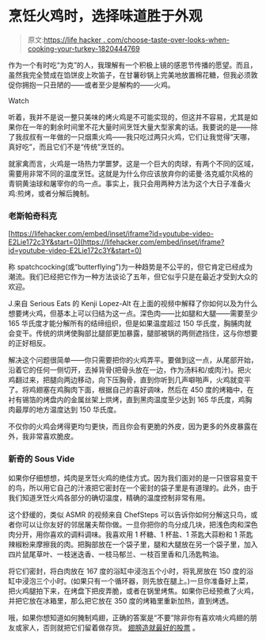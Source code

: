 # 烹饪火鸡时，选择味道胜于外观

> 原文:[https://life hacker . com/choose-taste-over-looks-when-cooking-your-turkey-1820444769](https://lifehacker.com/choose-taste-over-looks-when-cooking-your-turkey-1820444769)

作为一个有时吃“为克”的人，我理解有一个积极上镜的感恩节传播的愿望。而且，虽然我完全赞成在馅饼皮上吹笛子，在甘薯砂锅上完美地放置棉花糖，但我必须敦促你拥抱一只丑陋的——或者至少是解构的——火鸡。

Watch

听着，我并不是说一整只美味的烤火鸡是不可能实现的，但这并不容易，尤其是如果你在一年的剩余时间里不花大量时间烹饪大量大型家禽的话。我要说的是——除了我叔叔有一年做的一只烟熏火鸡——我只吃过两只火鸡，它们让我觉得“天哪，真好吃”，而且它们不是“传统”烹饪的。

就家禽而言，火鸡是一场热力学噩梦。这是一个巨大的肉球，有两个不同的区域，需要用非常不同的温度烹饪。这就是为什么你应该放弃你的诺曼·洛克威尔风格的青铜黄油球和屠宰你的鸟一点。事实上，我只会用两种方法为这个大日子准备火鸡:煎烤，或者分解后腌制。

### 老斯帕奇科克

 [https://lifehacker.com/embed/inset/iframe?id=youtube-video-E2Lie172c3Y&start=0](https://lifehacker.com/embed/inset/iframe?id=youtube-video-E2Lie172c3Y&start=0) 

称 spatchcocking(或“butterflying”)为一种趋势是不公平的，但它肯定已经成为潮流。我们已经把它作为一种方法谈论了五年，但它似乎只是在最近才受到大众的欢迎。

J.来自 Serious Eats 的 Kenji Lopez-Alt 在上面的视频中解释了你如何以及为什么想要烤火鸡，但基本上可以归结为这一点。深色肉——比如腿和大腿——需要至少 165 华氏度才能分解所有的结缔组织，但是如果温度超过 150 华氏度，胸脯肉就会变干。传统的烘烤使胸部比腿部更加暴露，腿部被锅的两侧遮挡住，这与你想要的正好相反。

解决这个问题很简单——你只需要把你的火鸡弄平。要做到这一点，从尾部开始，沿着它的任何一侧切开，去掉背骨(把骨头放在一边，作为汤料和/或肉汁)。把火鸡翻过来，把腿向两边移动，向下压胸骨，直到你听到几声噼啪声，火鸡就变平了。将鸡翅塞在鸡胸肉下面，根据自己的喜好调味，然后在 450 度的烤箱中，在衬有锡箔的烤盘内的金属丝架上烘烤，直到黑肉温度至少达到 165 华氏度，鸡胸肉最厚的地方温度达到 150 华氏度。

不仅你的火鸡会烤得更均匀更快，而且你会有更脆的外皮，因为更多的外皮暴露在外，我非常喜欢脆皮。

### 新奇的 Sous Vide

如果你仔细想想，炖肉是烹饪火鸡的绝佳方式。因为我们面对的是一只很容易变干的鸟，所以用它自己的汁液把它密封在一个密封的袋子里是有道理的。此外，由于我们知道烹饪火鸡各部分的确切温度，精确的温度控制非常有用。

这个舒缓的，类似 ASMR 的视频来自 ChefSteps 可以告诉你如何分解这只鸟，或者你可以让你友好的邻居屠夫帮你做。一旦你把你的鸟分成几块，把浅色肉和深色肉分开，用你喜欢的调料调味。我喜欢用 1 杯糖、1 杯盐、1 茶匙大蒜粉和 1 茶匙辣椒粉来摩擦我的肉。把胸部放在一个袋子里，腿和大腿放在另一个袋子里，加入四片鼠尾草叶、一枝迷迭香、一枝马郁兰、一枝百里香和几汤匙鸭油。

将它们密封，将白肉放在 167 度的浴缸中浸泡五个小时，将乳房放在 150 度的浴缸中浸泡三个小时。(如果只有一个循环器，则先放在腿上。)一旦你准备好上菜，把火鸡腿拍下来，在烤盘下把皮弄脆，或者在锅里烤焦。如果你已经预煮了火鸡，并把它放在冰箱里，那么把它放在 350 度的烤箱里重新加热，直到烤透。

哦，如果你想知道如何腌制鸡翅，正确的答案是“不要”除非你有喜欢啃火鸡翅的朋友或家人，否则就把它们留着做存货。 [翅膀造就最好的股票](https://skillet.lifehacker.com/chicken-wings-make-the-richest-broth-imaginable-1787814398) 。